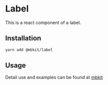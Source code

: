 # Label

This is a react component of a label.

## Installation

```sh
yarn add @mbkit/label
```

## Usage

Detail use and examples can be found at [mbkit](https://mbkit.netlify.com/components/label)